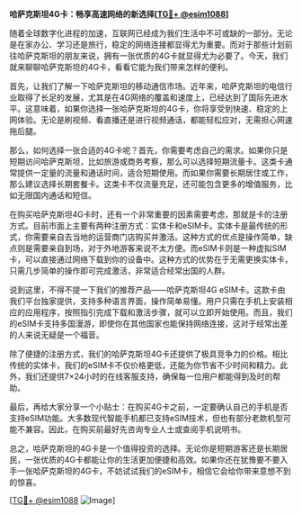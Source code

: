 **哈萨克斯坦4G卡：畅享高速网络的新选择[[TG💪+ @esim1088](https://t.me/s/esim1088)]**

随着全球数字化进程的加速，互联网已经成为我们生活中不可或缺的一部分。无论是在家办公、学习还是旅行，稳定的网络连接都显得尤为重要。而对于那些计划前往哈萨克斯坦的朋友来说，拥有一张优质的4G卡就显得尤为必要了。今天，我们就来聊聊哈萨克斯坦的4G卡，看看它能为我们带来怎样的便利。

首先，让我们了解一下哈萨克斯坦的移动通信市场。近年来，哈萨克斯坦的电信行业取得了长足的发展，尤其是在4G网络的覆盖和速度上，已经达到了国际先进水平。这意味着，如果你选择一张哈萨克斯坦的4G卡，你将享受到快速、稳定的上网体验。无论是刷视频、看直播还是进行视频通话，都能轻松应对，无需担心网速拖后腿。

那么，如何选择一张合适的4G卡呢？首先，你需要考虑自己的需求。如果你只是短期访问哈萨克斯坦，比如旅游或商务考察，那么可以选择短期流量卡。这类卡通常提供一定量的流量和通话时间，适合短期使用。而如果你需要长期居住或工作，那么建议选择长期套餐卡。这类卡不仅流量充足，还可能包含更多的增值服务，比如无限国内通话和短信。

在购买哈萨克斯坦4G卡时，还有一个非常重要的因素需要考虑，那就是卡的注册方式。目前市面上主要有两种注册方式：实体卡和eSIM卡。实体卡是最传统的形式，你需要亲自去当地的运营商门店购买并激活。这种方式的优点是操作简单，缺点则是需要亲自到场，对于外地游客来说不太方便。而eSIM卡则是一种虚拟SIM卡，可以直接通过网络下载到你的设备中。这种方式的优势在于无需更换实体卡，只需几步简单的操作即可完成激活，非常适合经常出国的人群。

说到这里，不得不提一下我们的推荐产品——哈萨克斯坦4G eSIM卡。这款卡由我们平台独家提供，支持多种语言界面，操作简单易懂。用户只需在手机上安装相应的应用程序，按照指引完成下载和激活步骤，就可以立即开始使用。而且，我们的eSIM卡支持多国漫游，即使你在其他国家也能保持网络连接，这对于经常出差的人来说无疑是一个福音。

除了便捷的注册方式，我们的哈萨克斯坦4G卡还提供了极具竞争力的价格。相比传统的实体卡，我们的eSIM卡不仅价格更低，还能为你节省不少时间和精力。此外，我们还提供7×24小时的在线客服支持，确保每一位用户都能得到及时的帮助。

最后，再给大家分享一个小贴士：在购买4G卡之前，一定要确认自己的手机是否支持eSIM功能。大多数现代智能手机都已支持eSIM技术，但也有部分老款机型可能不兼容。因此，在购买前最好先咨询专业人士或查阅手机说明书。

总之，哈萨克斯坦的4G卡是一个值得投资的选择。无论你是短期游客还是长期居民，一张优质的4G卡都能让你的生活更加便捷和高效。如果你还在犹豫要不要入手一张哈萨克斯坦的4G卡，不妨试试我们的eSIM卡，相信它会给你带来意想不到的惊喜。

[[TG💪+ @esim1088](https://t.me/s/esim1088) ![Image](https://i.postimg.cc/4NQfJmqS/Snipaste-2025-05-13-00-14-12.png)]